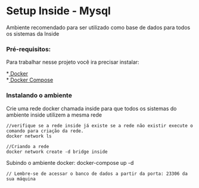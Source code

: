 # Setup Inside - Mysql

Ambiente recomendado para ser utilizado como base de dados para todos os sistemas da Inside

### Pré-requisitos:
Para trabalhar nesse projeto você ira precisar instalar:
     
*[ Docker ](https://www.docker.com/get-started)			
*[ Docker Compose ](https://docs.docker.com/compose/install/)

### Instalando o ambiente

Crie uma rede docker chamada inside para que todos os sistemas do ambiente inside utilizem a mesma rede

    //verifique se a rede inside já existe se a rede não existir execute o comando para criação da rede.
    docker network ls

    //Criando a rede
    docker network create -d bridge inside

Subindo o ambiente docker:
    docker-compose up -d

    // Lembre-se de acessar o banco de dados a partir da porta: 23306 da sua máquina



